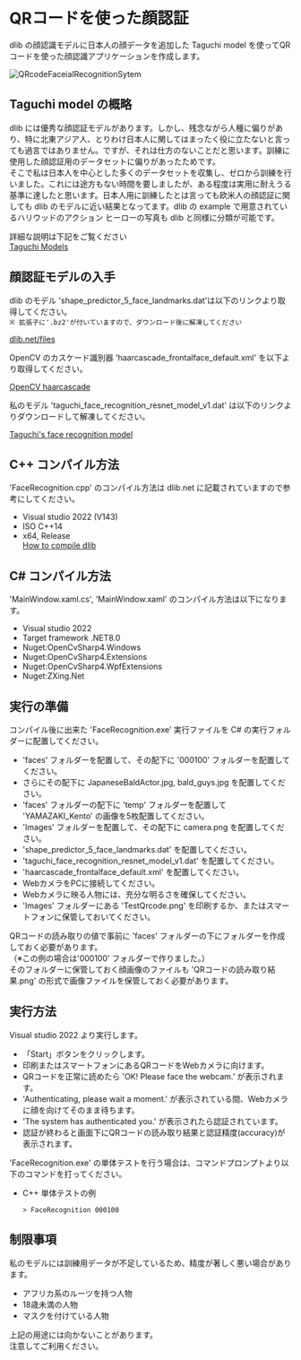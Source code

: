 # QRコードを使った顔認証  
dlib の顔認識モデルに日本人の顔データを追加した Taguchi model を使ってQRコードを使った顔認識アプリケーションを作成します。  

![QRcodeFaceialRecognitionSytem](https://github.com/TaguchiModels/Face-recognition-using-QR-code/assets/167880914/341ef4ad-91ae-4f8f-a571-f04f01e535b5)

## Taguchi model の概略  
dlib には優秀な顔認証モデルがあります。しかし、残念ながら人種に偏りがあり、特に北東アジア人、とりわけ日本人に関してはまったく役に立たないと言っても過言ではありません。ですが、それは仕方のないことだと思います。訓練に使用した顔認証用のデータセットに偏りがあったためです。  
そこで私は日本人を中心とした多くのデータセットを収集し、ゼロから訓練を行いました。これには途方もない時間を要しましたが、ある程度は実用に耐えうる基準に達したと思います。日本人用に訓練したとは言っても欧米人の顔認証に関しても dlib のモデルに近い結果となってます。dlib の example で用意されているハリウッドのアクション ヒーローの写真も dlib と同様に分類が可能です。  

詳細な説明は下記をご覧ください  
[Taguchi Models](https://github.com/TaguchiModels/dlibModels)

## 顔認証モデルの入手
dlib のモデル 'shape_predictor_5_face_landmarks.dat'は以下のリンクより取得してください。  
 `※ 拡張子に'.bz2'が付いていますので、ダウンロード後に解凍してください`  

[dlib.net/files](http://dlib.net/files/)

OpenCV のカスケード識別器 'haarcascade_frontalface_default.xml' を以下より取得してください。  

[OpenCV haarcascade](https://github.com/kipr/opencv/blob/master/data/haarcascades/haarcascade_frontalface_default.xml)

私のモデル 'taguchi_face_recognition_resnet_model_v1.dat' は以下のリンクよりダウンロードして解凍してください。  

[Taguchi's face recognition model](https://drive.google.com/file/d/1uMAZbPHiKOl6sjDgAoORn8g5U4wHQisW/view?usp=sharing)

## C++ コンパイル方法  
'FaceRecognition.cpp' のコンパイル方法は dlib.net に記載されていますので参考にしてください。  
* Visual studio 2022  (V143)  
* ISO C++14  
* x64, Release  
[How to compile dlib](http://dlib.net/compile.html)

## C# コンパイル方法  
'MainWindow.xaml.cs', 'MainWindow.xaml' のコンパイル方法は以下になります。  
* Visual studio 2022  
* Target framework .NET8.0  
* Nuget:OpenCvSharp4.Windows  
* Nuget:OpenCvSharp4.Extensions  
* Nuget:OpenCvSharp4.WpfExtensions  
* Nuget:ZXing.Net  

## 実行の準備  
コンパイル後に出来た 'FaceRecognition.exe' 実行ファイルを C# の実行フォルダーに配置してください。  
 * 'faces' フォルダーを配置して、その配下に '000100' フォルダーを配置してください。
 *  さらにその配下に JapaneseBaldActor.jpg, bald_guys.jpg を配置してください。
 * 'faces' フォルダーの配下に 'temp' フォルダーを配置して 'YAMAZAKI_Kento' の画像を5枚配置してください。
 * 'Images' フォルダーを配置して、その配下に camera.png を配置してください。
 * 'shape_predictor_5_face_landmarks.dat' を配置してください。  
 * 'taguchi_face_recognition_resnet_model_v1.dat' を配置してください。
 * 'haarcascade_frontalface_default.xml' を配置してください。
 * WebカメラをPCに接続してください。  
 * Webカメラに映る人物には、充分な明るさを確保してください。
 * 'Images' フォルダーにある 'TestQrcode.png' を印刷するか、またはスマートフォンに保管しておいてください。

QRコードの読み取りの値で事前に 'faces' フォルダーの下にフォルダーを作成しておく必要があります。  
（※この例の場合は'000100' フォルダーで作りました。）  
そのフォルダーに保管しておく顔画像のファイルも 'QRコードの読み取り結果.png' の形式で画像ファイルを保管しておく必要があります。  

## 実行方法  
Visual studio 2022 より実行します。  
 * 「Start」ボタンをクリックします。  
 * 印刷またはスマートフォンにあるQRコードをWebカメラに向けます。
 * QRコードを正常に読めたら 'OK! Please face the webcam.' が表示されます。
 * 'Authenticating, please wait a moment.' が表示されている間、Webカメラに顔を向けてそのまま待ちます。
 * 'The system has authenticated you.' が表示されたら認証されています。
 * 認証が終わると画面下にQRコードの読み取り結果と認証精度(accuracy)が表示されます。

'FaceRecognition.exe' の単体テストを行う場合は、コマンドプロンプトより以下のコマンドを打ってください。  
 * C++ 単体テストの例  
    ```
    > FaceRecognition 000100
    ```  
    
## 制限事項
私のモデルには訓練用データが不足しているため、精度が著しく悪い場合があります。  
 * アフリカ系のルーツを持つ人物  
 * 18歳未満の人物  
 * マスクを付けている人物  

上記の用途には向かないことがあります。  
注意してご利用ください。  


